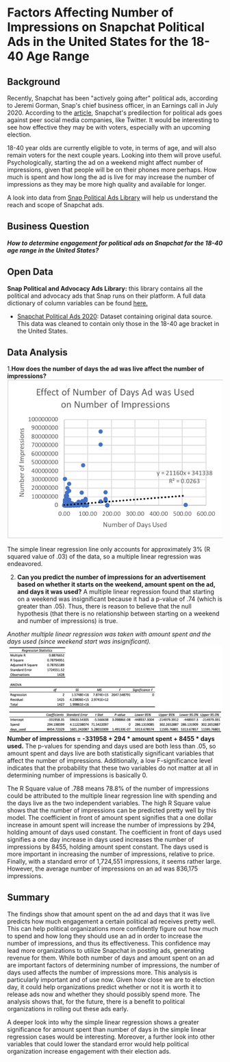 # Factors Affecting Number of Impressions on Snapchat Political Ads in the United States for the 18-40 Age Range
## Background
Recently, Snapchat has been "actively going after" political ads, according to Jeremi Gorman, Snap's chief business officer, in an Earnings call in July 2020. According to the [article](https://mashable.com/article/snapchat-political-ads-q2-2020-earnings/), Snapchat's predilection for political ads goes against peer social media companies, like Twitter. It would be interesting to see how effective they may be with voters, especially with an upcoming election. 

18-40 year olds are currently eligible to vote, in terms of age, and will also remain voters for the next couple years. Looking into them will prove useful. Psychologically, starting the ad on a weekend might affect number of impressions, given that people will be on their phones more perhaps. How much is spent and how long the ad is live for may increase the number of impressions as they may be more high quality and available for longer.

A look into data from [Snap Political Ads Library](https://www.snap.com/en-US/political-ads/) will help us understand the reach and scope of Snapchat ads.

## Business Question
___How to determine engagement for political ads on Snapchat for the 18-40 age range in the United States?___

## Open Data 
__Snap Political and Advocacy Ads Library:__ this library contains all the political and advocacy ads that Snap runs on their platform. A full data dictionary of column variables can be found [here.](https://github.com/skang06/snapchat_political_ads_2020/blob/master/readme.txt)
- [Snapchat Political Ads 2020](https://github.com/skang06/snapchat_political_ads_2020/blob/master/PoliticalAds.csv): Dataset containing original data source. This data was cleaned to contain only those in the 18-40 age bracket in the United States.

## Data Analysis 

1.__How does the number of days the ad was live affect the number of impressions?__
![alt text](https://github.com/skang06/snapchat_political_ads_2020/blob/master/days_used.png)

The simple linear regression line only accounts for approximately 3% (R squared value of .03) of the data, so a multiple linear regression was endeavored.

2. __Can you predict the number of impressions for an advertisement based on whether it starts on the weekend, amount spent on the ad, and days it was used?__
A multiple linear regression found that starting on a weekend was insignificant because it had a p-value of .74 (which is greater than .05). Thus, there is reason to believe that the null hypothesis (that there is no relationship between starting on a weekend and number of impressions) is true. 

_Another multiple linear regression was taken with amount spent and the days used (since weekend start was insignificant)._ 
![alt text](https://github.com/skang06/snapchat_political_ads_2020/blob/master/stats.png)
__Number of impressions = -331958 + 294 * amount spent + 8455 * days used.__
The p-values for spending and days used are both less than .05, so amount spent and days live are both statistically significant variables that affect the number of impressions. Additionally, a low F-significance level indicates that the probability that these two variables do not matter at all in determining number of impressions is basically 0. 

The R Square value of .788 means 78.8% of the number of impressions could be attributed to the multiple linear regression line with spending and the days live as the two independent variables. The high R Square value shows that the number of impressions can be predicted pretty well by this model. The coefficient in front of amount spent signifies that a one dollar increase in amount spent will increase the number of impressions by 294, holding amount of days used constant. The coefficient in front of days used signifies a one day increase in days used increases the number of impressions by 8455, holding amount spent constant. The days used is more important in increasing the number of impressions, relative to price. Finally, with a standard error of 1,724,551 impressions, it seems rather large. However, the average number of impressions on an ad was 836,175 impressions.

## Summary
The findings show that amount spent on the ad and days that it was live predicts how much engagement a certain political ad receives pretty well. This can help political organizations more confidently figure out how much to spend and how long they should use an ad in order to increase the number of impressions, and thus its effectiveness. This confidence may lead more organizations to utilize Snapchat in posting ads, generating revenue for them. While both number of days and amount spent on an ad are important factors of determining number of impressions, the number of days used affects the number of impressions more. This analysis is particularly important and of use now. Given how close we are to election day, it could help organizations predict whether or not it is worth it to release ads now and whether they should possibly spend more. The analysis shows that, for the future, there is a benefit to political organizations in rolling out these ads early. 

A deeper look into why the simple linear regression shows a greater significance for amount spent than number of days in the simple linear regression cases would be interesting. Moreover, a further look into other variables that could lower the standard error would help political organization increase engagement with their election ads.
